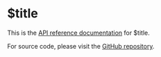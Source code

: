 # $title

This is the [API reference documentation](obj/api/$entry_namespace.yml) for $title.

For source code, please visit the [GitHub
repository](https://github.com/googleapis/google-api-dotnet-client).
